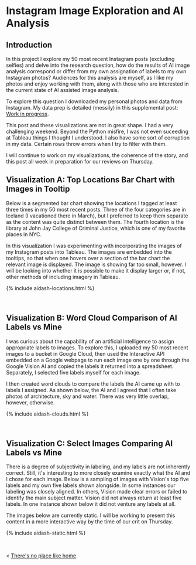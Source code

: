 
# Instagram Image Exploration and AI Analysis



## Introduction

In this project I explore my 50 most recent Instagram posts (excluding selfies) and delve into the research question, how do the results of AI image analysis correspond or differ from my own assignation of labels to my own Instagram photos? Audiences for this analysis are myself, as I like my photos and enjoy working with them, along with those who are interested in the current state of AI assisted image analysis.

To explore this question I downloaded my personal photos and data from Instagram. My data prep is detailed (messily) in this supplemental post: [Work in progress](./007_workinprogress.md).

This post and these visualizations are not in great shape. I had a very challenging weekend. Beyond the Python misfire, I was not even suceeding at Tableau things I thought I understood. I also have some sort of corruption in my data. Certain rows throw errors when I try to filter with them. 

I will continue to work on my visualizations, the coherence of the story, and this post all week in preparation for our reviews on Thursday.

  
## Visualization A: Top Locations Bar Chart with Images in Tooltip

Below is a segmented bar chart showing the locations I tagged at least three times in my 50 most recent posts. Three of the four categories are in Iceland (I vacationed there in March), but I preferred to keep them separate as the content was quite distinct between them. The fourth location is the library at John Jay College of Criminal Justice, which is one of my favorite places in NYC.

In this visualization I was experimenting with incorporating the images of my Instagram posts into Tableau. The images are embedded into the tooltips, so that when one hovers over a section of the bar chart the relevant image is displayed. The image is showing far too small, however. I will be looking into whether it is possible to make it display larger or, if not, other methods of including imagery in Tableau.

  {% include aidash-locations.html %}
  
  &nbsp; &nbsp; 
  

## Visualization B: Word Cloud Comparison of AI Labels vs Mine

I was curious about the capability of an artificial intelligence to assign appropriate labels to images. To explore this, I uploaded my 50 most recent images to a bucket in Google Cloud, then used the Interactive API embedded on a Google webpage to run each image one by one through the Google Vision AI and copied the labels it returned into a spreadsheet. Separately, I selected five labels myself for each image. 

I then created word clouds to compare the labels the AI came up with to labels I assigned. As shown below, the AI and I agreed that I often take photos of architecture, sky and water. There was very little overlap, however, otherwise.

  {% include aidash-clouds.html %}
  
  &nbsp; &nbsp; 
  
  
## Visualization C: Select Images Comparing AI Labels vs Mine

There is a degree of subjectivity in labeling, and my labels are not inherently correct. Still, it's interesting to more closely examine exactly what the AI and I chose for each image. Below is a sampling of images with Vision's top five labels and my own five labels shown alongside. In some instances our labeling was closely aligned. In others, Vision made clear errors or failed to identify the main subject matter. Vision did not always return at least five labels. In one instance shown below it did not venture any labels at all.

The images below are currently static. I will be working to present this content in a more interactive way by the time of our crit on Thursday.
  
  {% include aidash-static.html %} 



  &nbsp; &nbsp; &nbsp; &nbsp;
  

< [There's no place like home](./index.md)
